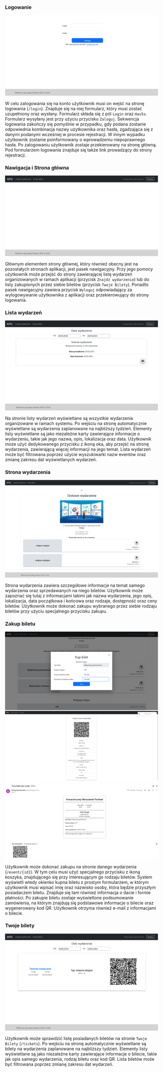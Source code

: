 ### Logowanie
![](../assets/instr_login.png "Strona logowania")

W celu zalogowania się na konto użytkownik musi on wejść na stronę logowania (`/login`). Znajduje się na niej formularz, który musi zostać uzupełniony oraz wysłany. Formularz składa się z pól `Login` oraz `Hasło`. Formularz wysyłany jest przy użyciu przycisku `Zaloguj`. Sekwencja logowania zakończy się pomyślnie w przypadku, gdy podana zostanie odpowiednia kombinacja nazwy użytkownika oraz hasła, zgadzająca się z danymi podanymi wcześniej w procesie rejestracji. W innym wypadku użytkownik zostanie poinformowany o wprowadzeniu niepoprawnego hasła. Po zalogowaniu użytkownik zostaje przekierowany na stronę główną. Pod formularzem logowania znajduje się także link prowadzący do strony rejestracji.

### Nawigacja i Strona główna
![](../assets/user_instr_main.png "Strona główna aplikacji")

Głównym elementem strony głównej, który również obecny jest na pozostałych stronach aplikacji, jest pasek nawigacyjny. Przy jego pomocy użytkownik może przejść do strony zawierającej listę wydarzeń organizowanych w ramach aplikacji (przycisk `Znajdź wydarzenie`) lub do listy zakupionych przez siebie biletów (przycisk `Twoje Bilety`). Ponadto pasek nawigacyjny zawiera przycisk `Wyloguj` odpowiadający za wylogowywanie użytkownika z aplikacji oraz przekierowujący do strony logowania.


### Lista wydarzeń
![](../assets/user_instr_event_list.png "Strona listy wydarzeń")

Na stronie listy wydarzeń wyświetlane są wszystkie wydarzenia organizowane w ramach systemu. Po wejściu na stronę automatycznie wyświetlane są wydarzenia zaplanowane na najbliższy tydzień. Elementy listy wyświetlane są jako niezależne karty zawierające informacje o wydarzeniu, takie jak jego nazwa, opis, lokalizacja oraz data. Użytkownik może użyć dedykowanego przycisku z ikoną oka, aby przejść na stronę wydarzenia, zawierającą więcej informacji na jego temat. Lista wydarzeń może być filtrowana poprzez użycie wyszukiwarki nazw eventów oraz zmianę zakresu dat wyświetlanych wydarzeń.

### Strona wydarzenia
![](../assets/user_instr_event.png "Strona wydarzenia")

Strona wydarzenia zawiera szczegółowe informacje na temat samego wydarzenia oraz sprzedawanych na niego biletów. Użytkownik może zapoznać się tutaj z informacjami takimi jak nazwa wydarzenia, jego opis, lokalizacja, data początkowa i końcowa oraz rodzaje, dostępność oraz ceny biletów. Użytkownik może dokonać zakupu wybranego przez siebie rodzaju biletów przy użyciu specjalnego przycisku zakupu. 

### Zakup biletu
![](../assets/user_instr_event_buy.png "Zakup biletu")
![](../assets/user_instr_ticket_qr.png "Kod QR")
![](../assets/user_instr_ticket_mail.png "E-mail")

Użytkownik może dokonać zakupu na stronie danego wydarzenia (`/event/{id}`). W tym celu musi użyć specjalnego przycisku z ikoną koszyka, znajdującego się przy interesującym go rodzaju biletów. System wyświetli wtedy okienko kupna biletu z prostym formularzem, w którym użytkownik musi wpisać imię oraz nazwisko osoby, która będzie przyszłym posiadaczem biletu. Znajduje się tam również informacja o dacie i formie płatności. Po zakupie biletu zostaje wyświetlone podsumowanie zamówienia, na którym znajdują się podstawowe informacje o bilecie oraz wygenerowany kod QR. Użytkownik otrzyma również e-mail z informacjami o bilecie.


### Twoje bilety 
![](../assets/user_instr_mytickets.png "Strona Twoje Bilety")

Użytkownik może sprawdzić listę posiadanych biletów na stronie `Twoje Bilety` (`/tickets`). Po wejściu na stronę automatycznie wyświetlane są bilety na wydarzenia zaplanowane na najbliższy tydzień. Elementy listy wyświetlane są jako niezależne karty zawierające informacje o bilecie, takie jak opis samego wydarzenia, rodzaj biletu oraz kod QR. Lista biletów może być filtrowana poprzez zmianę zakresu dat wydarzeń.

<!-- ### Tworzenie konta
![](../assets/user_instr_reg.png "Strona rejestracji")

Aby korzystać z aplikacji, użytkownik musi założyć konto. W tym celu musi on wejść na stronę rejestracji (`/register`). Znajduje się na niej formularz, który musi zostać uzupełniony oraz wysłany. Formularz składa się z pól `Login`, `Adres e-mail`, `Hasło` oraz `Powtórz hasło`. Aby formularz został zaakceptowany, użytkownik musi podać nieużyty wcześniej w systemie login oraz e-mail, a wybrane przez niego hasła muszą być identyczne, spełniające wymagania dot. długości. Formularz wysyłany jest przy użyciu przycisku `Zarejestruj`. Po udanej rejestracji użytkownik zostaje przekierowany na stronę logowania. Pod formularzem rejestracyjnym znajduje się także link prowadzący do strony logowania.

<span style="color:red">** TODO APSI-34**</span> 

### Anulowanie biletu

<span style="color:red">** TODO APSI-38**</span>

-->